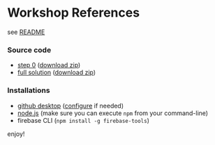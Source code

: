 # Workshop References

see [README](README)

### Source code
* [step 0](https://github.com/tompere/firebase-101-workshop/tree/master) ([download zip](https://github.com/tompere/firebase-101-workshop/archive/master.zip))
* [full solution](https://github.com/tompere/firebase-101-workshop/tree/full-solution) ([download zip](https://github.com/tompere/firebase-101-workshop/archive/full-solution.zip))

### Installations
* [github desktop](https://desktop.github.com/) ([configure](https://help.github.com/desktop/guides/getting-started/configuring-git-for-github-desktop/) if needed)
* [node.js](https://nodejs.org/en/download/) (make sure you can execute `npm` from your command-line)
* firebase CLI (`npm install -g firebase-tools`)

enjoy!
